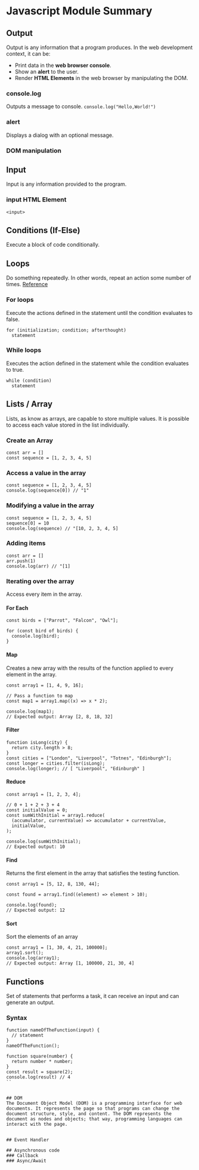 # Javascript Module Summary

## Output
Output is any information that a program produces. In the web development context, it can be:
- Print data in the **web browser console**.
- Show an **alert** to the user.
- Render **HTML Elements** in the web browser by manipulating the DOM.

### console.log
Outputs a message to console.
`console.log("Hello,World!")`

### alert
Displays a dialog with an optional message.

### DOM manipulation


## Input
Input is any information provided to the program.

### input HTML Element
`<input>`

## Conditions (If-Else)
Execute a block of code conditionally.

## Loops
Do something repeatedly. In other words, repeat an action some number of times.
[Reference](https://developer.mozilla.org/en-US/docs/Web/JavaScript/Guide/Loops_and_iteration)

### For loops
Execute the actions defined in the statement until the condition evaluates to false. 
```
for (initialization; condition; afterthought)
  statement
```

### While loops
Executes the action defined in the statement while the condition evaluates to true.
```
while (condition)
  statement
```

## Lists / Array
Lists, as know as arrays, are capable to store multiple values. It is possible to access each value stored in the list individually.

### Create an Array
```
const arr = []
const sequence = [1, 2, 3, 4, 5]
```

### Access a value in the array
```
const sequence = [1, 2, 3, 4, 5]
console.log(sequence[0]) // "1"
```

### Modifying a value in the array
```
const sequence = [1, 2, 3, 4, 5]
sequence[0] = 10
console.log(sequence) // "[10, 2, 3, 4, 5]
```

### Adding items
```
const arr = []
arr.push(1)
console.log(arr) // "[1]
```

### Iterating over the array
Access every item in the array. 

#### For Each
```
const birds = ["Parrot", "Falcon", "Owl"];

for (const bird of birds) {
  console.log(bird);
}
```

#### Map
Creates a new array with the results of the function applied to every element in the array. 
```
const array1 = [1, 4, 9, 16];

// Pass a function to map
const map1 = array1.map((x) => x * 2);

console.log(map1);
// Expected output: Array [2, 8, 18, 32]
```

#### Filter
```
function isLong(city) {
  return city.length > 8;
}
const cities = ["London", "Liverpool", "Totnes", "Edinburgh"];
const longer = cities.filter(isLong);
console.log(longer); // [ "Liverpool", "Edinburgh" ]
```

#### Reduce
```
const array1 = [1, 2, 3, 4];

// 0 + 1 + 2 + 3 + 4
const initialValue = 0;
const sumWithInitial = array1.reduce(
  (accumulator, currentValue) => accumulator + currentValue,
  initialValue,
);

console.log(sumWithInitial);
// Expected output: 10
```

#### Find
Returns the first element in the array that satisfies the testing function. 
```
const array1 = [5, 12, 8, 130, 44];

const found = array1.find((element) => element > 10);

console.log(found);
// Expected output: 12
```

#### Sort
Sort the elements of an array
```
const array1 = [1, 30, 4, 21, 100000];
array1.sort();
console.log(array1);
// Expected output: Array [1, 100000, 21, 30, 4]
```

## Functions
Set of statements that performs a task, it can receive an input and can generate an output.

### Syntax
```
function nameOfTheFunction(input) {
  // statement
}
nameOfTheFunction();
```
```
function square(number) {
  return number * number;
}
const result = square(2);
console.log(result) // 4
``


## DOM
The Document Object Model (DOM) is a programming interface for web documents. It represents the page so that programs can change the document structure, style, and content. The DOM represents the document as nodes and objects; that way, programming languages can interact with the page.


## Event Handler

## Asynchronous code
### Callback
### Async/Await
